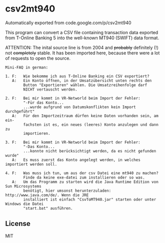 # csv2mt940
Automatically exported from code.google.com/p/csv2mt940

This program can convert a CSV file containing transaction data exported from T-Online Banking 5 into the well-known MT940 (SWIFT) data format.

ATTENTION: The inital source line is from 2004 and ~~probably~~ definitely (!) not ~~completely~~ stable. It has been imported here, because there were a lot of requests to open the source. 

```
Mini-FAQ in german:

1. F:   Wie bekomme ich aus T-Online Banking ein CSV exportiert?
   A:   Ein Konto öffnen, in der Umsatzübersicht unten rechts den
        Button "Exportieren" wählen. Die Umsatzreihenfolge darf
        NICHT vertauscht werden.

2. F:   Bei mir kommt in VR-Networld beim Import der Fehler:
        "-Für das Konto...
        ...wurde aufgrund von Datumskonflikten kein Import durchgeführt"
   A:   Für den Importzeitraum dürfen keine Daten vorhanden sein, am ein-
        fachsten ist es, ein neues (leeres) Konto anzulegen und dann zu
        importieren.

3. F:   Bei mir kommt in VR-Networld beim Import der Fehler:
        "-Das Konto...
        ...konnte nicht berücksichtigt werden, da es nicht gefunden wurde"
   A:   Es muss zuerst das Konto angelegt werden, in welches importiert werden soll.

4. F:   Was muss ich tun, um aus der csv Datei eine mt940 zu machen?
        Finde da keine exe-datei zum installieren oder so was.
   A:   Um das Programm zu starten wird die Java Runtime Edition von Sun Microsystems
        benötigt, hier umsonst herunterzuladen: http://www.java.com/de/. Wenn die JRE
        installiert ist einfach "CsvToMT940.jar" starten oder unter Windows die Datei
        "start.bat" ausführen.
```

## License
MIT

